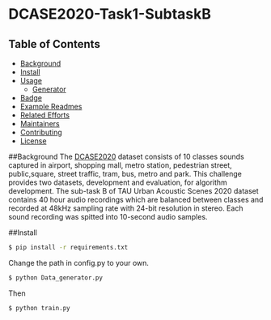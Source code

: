 # DCASE2020-Task1-SubtaskB

## Table of Contents

- [Background](#background)
- [Install](#install)
- [Usage](#usage)
	- [Generator](#generator)
- [Badge](#badge)
- [Example Readmes](#example-readmes)
- [Related Efforts](#related-efforts)
- [Maintainers](#maintainers)
- [Contributing](#contributing)
- [License](#license)

##Background
The [DCASE2020](http://dcase.community/) dataset consists of 10 classes sounds captured in airport, shopping mall, metro station, pedestrian street, public,square, street traffic, tram, bus, metro and park. This challenge provides two datasets, development and evaluation, for algorithm development. The sub-task B of TAU Urban Acoustic Scenes 2020 dataset contains 40 hour audio recordings which are balanced between classes and recorded at 48kHz sampling rate with 24-bit resolution in stereo. Each sound recording was spitted into 10-second audio samples.

##Install

```sh
$ pip install -r requirements.txt
```
Change the path in config.py to your own.
```sh
$ python Data_generator.py
```
Then
```sh
$ python train.py

```
